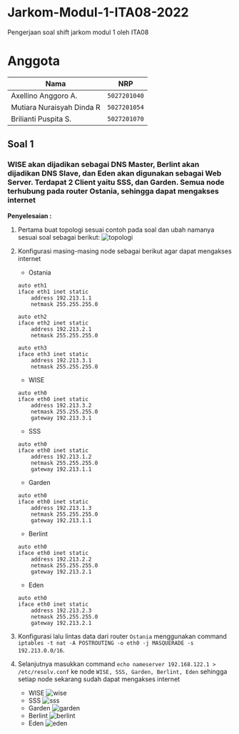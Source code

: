 # Jarkom-Modul-1-ITA08-2022

Pengerjaan soal shift jarkom modul 1 oleh ITA08

# Anggota

| Nama                           | NRP          | 
| -------------------------------| -------------| 
| Axellino Anggoro A.              | `5027201040` | 
| Mutiara Nuraisyah Dinda R            | `5027201054` | 
| Brilianti Puspita S.  | `5027201070` |

## Soal 1
### WISE akan dijadikan sebagai DNS Master, Berlint akan dijadikan DNS Slave, dan Eden akan digunakan sebagai Web Server. Terdapat 2 Client yaitu SSS, dan Garden. Semua node terhubung pada router Ostania, sehingga dapat mengakses internet 

**Penyelesaian :** 
1. Pertama buat topologi sesuai contoh pada soal dan ubah namanya sesuai soal sebagai berikut:
![topologi](img/soal_1/1-topologi.png)

2. Konfigurasi masing-masing node sebagai berikut agar dapat mengakses internet
   - Ostania 
    ```
    auto eth1
    iface eth1 inet static
        address 192.213.1.1
        netmask 255.255.255.0

    auto eth2
    iface eth2 inet static
        address 192.213.2.1
        netmask 255.255.255.0

    auto eth3
    iface eth3 inet static
        address 192.213.3.1
        netmask 255.255.255.0
    ```
    - WISE
    ```
    auto eth0
    iface eth0 inet static
        address 192.213.3.2
        netmask 255.255.255.0
        gateway 192.213.3.1
    ```
    - SSS
    ```
    auto eth0
    iface eth0 inet static
        address 192.213.1.2
        netmask 255.255.255.0
        gateway 192.213.1.1
    ```
    - Garden
    ```
    auto eth0
    iface eth0 inet static
        address 192.213.1.3
        netmask 255.255.255.0
        gateway 192.213.1.1
    ```
    - Berlint
    ```
    auto eth0
    iface eth0 inet static
        address 192.213.2.2
        netmask 255.255.255.0
        gateway 192.213.2.1
    ```
    - Eden
    ```
    auto eth0
    iface eth0 inet static
        address 192.213.2.3
        netmask 255.255.255.0
        gateway 192.213.2.1
    ```

3. Konfigurasi lalu lintas data dari router `Ostania` menggunakan command `iptables -t nat -A POSTROUTING -o eth0 -j MASQUERADE -s 192.213.0.0/16`. 

4. Selanjutnya masukkan command `echo nameserver 192.168.122.1 > /etc/resolv.conf` ke node `WISE, SSS, Garden, Berlint, Eden` sehingga setiap node sekarang sudah dapat mengakses internet
   - WISE
    ![wise](img/soal_1/1-wise.png)
   - SSS
    ![sss](img/soal_1/1-sss.png)
   - Garden
    ![garden](img/soal_1/1-garden.png)
   - Berlint
    ![berlint](img/soal_1/1-berlint.png)
   - Eden
    ![eden](img/soal_1/1-eden.png)